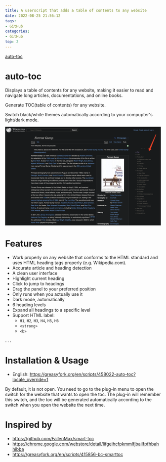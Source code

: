 ```yaml
---
title: A userscript that adds a table of contents to any website
date: 2022-08-25 21:56:12
tags:
- GitHub
categories:
- GitHub
top: 2
---
```




[<i class="fa fa-fw fa-github fa-2x"></i>auto-toc](https://github.com/no5ix/auto-toc) 


# auto-toc

Displays a table of contents for any website, making it easier to read and navigate long articles, documentations, and online books.

Generate TOC(table of contents) for any website. 
<!-- 可以为任何网站生成TOC网站目录大纲. -->

Switch black/white themes automatically according to your compupter's light/dark mode. 
<!-- 会根据你的电脑的黑夜白天模式自动切换黑白主题. -->

![](https://raw.githubusercontent.com/no5ix/auto-toc/refs/heads/main/auto_toc_demo_image.png)


# Features

- Work properly on any website that conforms to the HTML standard and uses HTML heading tags properly (e.g. Wikipedia.com). 
- Accurate article and heading detection
- A clean user interface
- Highlight current heading
- Click to jump to headings
- Drag the panel to your preferred position
- Only runs when you actually use it
- Dark mode, automatically
- 6 heading levels
- Expand all headings to a specific level
- Support HTML label:
  - `H1`, `H2`, `H3`, `H4`, `H5`, `H6`
  - `<strong>`
  - `<b>`


**. . .**<!-- more -->


# Installation & Usage

- English: https://greasyfork.org/en/scripts/458022-auto-toc?locale_override=1
<!-- - 中文: https://greasyfork.org/zh-CN/scripts/458022-auto-toc?locale_override=1 -->

By default, it is not open. You need to go to the plug-in menu to open the switch for the website that wants to open the toc. The plug-in will remember this switch, and the toc will be generated automatically according to the switch when you open the website the next time.

<!-- 可以为任何网站生成TOC网站目录大纲, 默认是不打开的, 需要去插件菜单里为想要打开 toc 的网站开启开关, 插件会记住这个开关, 下回再打开这个网站会自动根据开关来生成 toc 与否. -->


# Inspired by

- https://github.com/FallenMax/smart-toc 
- https://chrome.google.com/webstore/detail/lifgeihcfpkmmlfjbailfpfhbahhibba
- https://greasyfork.org/en/scripts/415856-bc-smarttoc